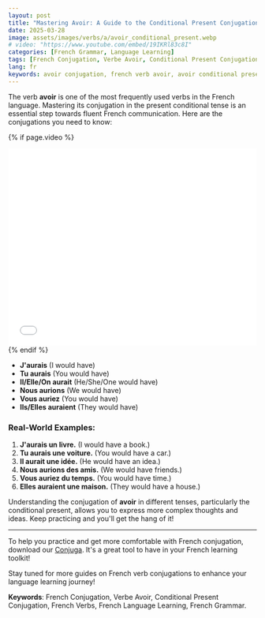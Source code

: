```yaml
---
layout: post
title: "Mastering Avoir: A Guide to the Conditional Present Conjugation"
date: 2025-03-28
image: assets/images/verbs/a/avoir_conditional_present.webp
# video: "https://www.youtube.com/embed/19IKRl83c8I"
categories: [French Grammar, Language Learning]
tags: [French Conjugation, Verbe Avoir, Conditional Present Conjugation, French Verbs, French Language Learning]
lang: fr
keywords: avoir conjugation, french verb avoir, avoir conditional present, french conjugation, learn french
---
```


The verb **avoir** is one of the most frequently used verbs in the French language. Mastering its conjugation in the present conditional tense is an essential step towards fluent French communication. Here are the conjugations you need to know:

<!-- Video Embed Section -->
{% if page.video %}
<div class="video-embed">
  <iframe width="100%" height="400" src="{{ page.video | escape }}" frameborder="0" allowfullscreen></iframe>
</div>
{% endif %}

- **J'aurais** (I would have)
- **Tu aurais** (You would have)
- **Il/Elle/On aurait** (He/She/One would have)
- **Nous aurions** (We would have)
- **Vous auriez** (You would have)
- **Ils/Elles auraient** (They would have)

### Real-World Examples:

1. **J'aurais un livre.** (I would have a book.)
2. **Tu aurais une voiture.** (You would have a car.)
3. **Il aurait une idée.** (He would have an idea.)
4. **Nous aurions des amis.** (We would have friends.)
5. **Vous auriez du temps.** (You would have time.)
6. **Elles auraient une maison.** (They would have a house.)

Understanding the conjugation of **avoir** in different tenses, particularly the conditional present, allows you to express more complex thoughts and ideas. Keep practicing and you'll get the hang of it!

---

To help you practice and get more comfortable with French conjugation, download our [Conjuga]({{site.appStore.url}}). It's a great tool to have in your French learning toolkit!

Stay tuned for more guides on French verb conjugations to enhance your language learning journey!

**Keywords**: French Conjugation, Verbe Avoir, Conditional Present Conjugation, French Verbs, French Language Learning, French Grammar.